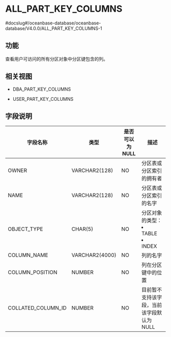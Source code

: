ALL_PART_KEY_COLUMNS 
=========================================
#docslug#/oceanbase-database/oceanbase-database/V4.0.0/ALL_PART_KEY_COLUMNS-1


功能 
-----------

查看用户可访问的所有分区对象中分区键包含的列。

相关视图 
-------------

* DBA_PART_KEY_COLUMNS

  

* USER_PART_KEY_COLUMNS

  




字段说明 
-------------



|              **字段名称**              |     **类型**     | **是否可以为 NULL** |                                                              **描述**                                                              |
|------------------------------------|----------------|----------------|----------------------------------------------------------------------------------------------------------------------------------|
| OWNER                              | VARCHAR2(128)  | NO             | 分区表或分区索引的拥有者                                                                                                                     |
| NAME                               | VARCHAR2(128)  | NO             | 分区表或分区索引的名字                                                                                                                      |
| OBJECT_TYPE                        | CHAR(5)        | NO             | 分区对象的类型： <li> TABLE   <li> INDEX    |
| COLUMN_NAME                        | VARCHAR2(4000) | NO             | 列的名字                                                                                                                             |
| COLUMN_POSITION                    | NUMBER         | NO             | 列在分区键中的位置                                                                                                                        |
| COLLATED_COLUMN_ID | NUMBER         | NO             | 目前暂不支持该字段，当前该字段默认为 NULL                                                                                                          |



